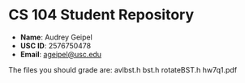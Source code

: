 # CS 104 Student Repository

- **Name**: Audrey Geipel
- **USC ID**: 2576750478
- **Email**: ageipel@usc.edu

The files you should grade are: 
avlbst.h
bst.h
rotateBST.h
hw7q1.pdf